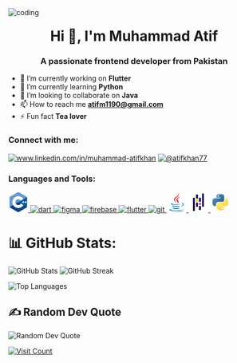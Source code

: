 <img align="right" alt="coding" width="1000" src="https://i.pinimg.com/originals/3d/08/e0/3d08e03cb40252526fee2036a67f07f1.gif">
<h1 align="center">Hi 👋, I'm Muhammad Atif</h1>
<h3 align="center">A passionate frontend developer from Pakistan</h3>

- 🔭 I’m currently working on **Flutter**
- 🌱 I’m currently learning **Python**
- 👯 I’m looking to collaborate on **Java**
- 📫 How to reach me **atifm1190@gmail.com**
- ⚡ Fun fact **Tea lover**

<h3 align="left">Connect with me:</h3>
<p align="left">
<a href="https://www.linkedin.com/in/atifkhan77" target="blank"><img align="center" src="https://raw.githubusercontent.com/rahuldkjain/github-profile-readme-generator/master/src/images/icons/Social/linked-in-alt.svg" alt="www.linkedin.com/in/muhammad-atifkhan" height="30" width="40" /></a>
<a href="https://medium.com/@atifkhan77" target="blank"><img align="center" src="https://raw.githubusercontent.com/rahuldkjain/github-profile-readme-generator/master/src/images/icons/Social/medium.svg" alt="@atifkhan77" height="30" width="40" /></a>
</p>

<h3 align="left">Languages and Tools:</h3>
<p align="left"> <a href="https://www.w3schools.com/cpp/" target="_blank" rel="noreferrer"> <img src="https://raw.githubusercontent.com/devicons/devicon/master/icons/cplusplus/cplusplus-original.svg" alt="cplusplus" width="40" height="40"/> </a> <a href="https://dart.dev" target="_blank" rel="noreferrer"> <img src="https://www.vectorlogo.zone/logos/dartlang/dartlang-icon.svg" alt="dart" width="40" height="40"/> </a> <a href="https://www.figma.com/" target="_blank" rel="noreferrer"> <img src="https://www.vectorlogo.zone/logos/figma/figma-icon.svg" alt="figma" width="40" height="40"/> </a> <a href="https://firebase.google.com/" target="_blank" rel="noreferrer"> <img src="https://www.vectorlogo.zone/logos/firebase/firebase-icon.svg" alt="firebase" width="40" height="40"/> </a> <a href="https://flutter.dev" target="_blank" rel="noreferrer"> <img src="https://www.vectorlogo.zone/logos/flutterio/flutterio-icon.svg" alt="flutter" width="40" height="40"/> </a> <a href="https://git-scm.com/" target="_blank" rel="noreferrer"> <img src="https://www.vectorlogo.zone/logos/git-scm/git-scm-icon.svg" alt="git" width="40" height="40"/> </a> <a href="https://www.java.com" target="_blank" rel="noreferrer"> <img src="https://raw.githubusercontent.com/devicons/devicon/master/icons/java/java-original.svg" alt="java" width="40" height="40"/> </a> <a href="https://pandas.pydata.org/" target="_blank" rel="noreferrer"> <img src="https://raw.githubusercontent.com/devicons/devicon/2ae2a900d2f041da66e950e4d48052658d850630/icons/pandas/pandas-original.svg" alt="pandas" width="40" height="40"/> </a> <a href="https://www.python.org" target="_blank" rel="noreferrer"> <img src="https://raw.githubusercontent.com/devicons/devicon/master/icons/python/python-original.svg" alt="python" width="40" height="40"/> </a> </p>

# 📊 GitHub Stats:
![GitHub Stats](https://github-readme-stats.vercel.app/api?username=atifkhan77&theme=dark&hide_border=false&include_all_commits=false&count_private=false)
![GitHub Streak](https://github-readme-streak-stats.herokuapp.com/?user=atifkhan77&theme=dark&hide_border=false)



![Top Languages](https://github-readme-stats.vercel.app/api/top-langs/?username=atifkhan77&theme=dark&hide_border=false&include_all_commits=false&count_private=false&layout=compact)

## ✍️ Random Dev Quote
![Random Dev Quote](https://quotes-github-readme.vercel.app/api?type=horizontal&theme=dark)

[![Visit Count](https://visitcount.itsvg.in/api?id=atifkhan77&icon=7&color=1)](https://visitcount.itsvg.in)

